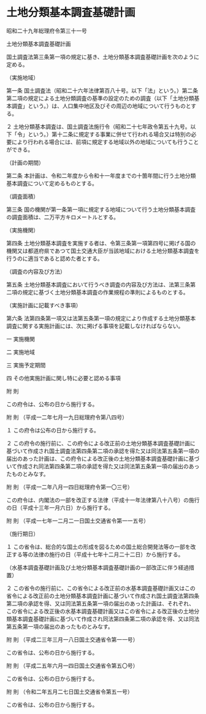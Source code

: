 # 土地分類基本調査基礎計画

昭和二十九年総理府令第三十一号

土地分類基本調査基礎計画

国土調査法第三条第一項の規定に基き、土地分類基本調査基礎計画を次のように定める。

（実施地域）

第一条 国土調査法（昭和二十六年法律第百八十号。以下「法」という。）第二条第二項の規定による土地分類調査の基準の設定のための調査（以下「土地分類基本調査」という。）は、人口集中地区及びその周辺の地域について行うものとする。

２ 土地分類基本調査は、国土調査法施行令（昭和二十七年政令第五十九号。以下「令」という。）第十二条に規定する事業に併せて行われる場合又は特別の必要により行われる場合には、前項に規定する地域以外の地域についても行うことができる。

（計画の期間）

第二条 本計画は、令和二年度から令和十一年度までの十箇年間に行う土地分類基本調査について定めるものとする。

（調査面積）

第三条 国の機関が第一条第一項に規定する地域について行う土地分類基本調査の調査面積は、二万平方キロメートルとする。

（実施機関）

第四条 土地分類基本調査を実施する者は、令第三条第一項第四号に掲げる国の機関又は都道府県であつて国土交通大臣が当該地域における土地分類基本調査を行うのに適当であると認めた者とする。

（調査の内容及び方法）

第五条 土地分類基本調査において行うべき調査の内容及び方法は、法第三条第二項の規定に基づく土地分類基本調査の作業規程の準則によるものとする。

（実施計画に記載すべき事項）

第六条 法第四条第一項又は法第五条第一項の規定により作成する土地分類基本調査に関する実施計画には、次に掲げる事項を記載しなければならない。

一 実施機関

二 実施地域

三 実施予定期間

四 その他実施計画に関し特に必要と認める事項

附 則

この府令は、公布の日から施行する。

附 則 （平成一二年七月一九日総理府令第八四号）

１ この府令は公布の日から施行する。

２ この府令の施行前に、この府令による改正前の土地分類基本調査基礎計画に基づいて作成され国土調査法第四条第二項の承認を得た又は同法第五条第一項の届出のあった計画は、この府令による改正後の土地分類基本調査基礎計画に基づいて作成され同法第四条第二項の承認を得た又は同法第五条第一項の届出のあったものとみなす。

附 則 （平成一二年八月一四日総理府令第一〇三号）

この府令は、内閣法の一部を改正する法律（平成十一年法律第八十八号）の施行の日（平成十三年一月六日）から施行する。

附 則 （平成一七年一二月二一日国土交通省令第一一五号）

（施行期日）

１ この省令は、総合的な国土の形成を図るための国土総合開発法等の一部を改正する等の法律の施行の日（平成十七年十二月二十二日）から施行する。

（水基本調査基礎計画及び土地分類基本調査基礎計画の一部改正に伴う経過措置）

２ この省令の施行前に、この省令による改正前の水基本調査基礎計画又はこの省令による改正前の土地分類基本調査計画に基づいて作成され国土調査法第四条第二項の承認を得、又は同法第五条第一項の届出のあった計画は、それぞれ、この省令による改正後の水基本調査基礎計画又はこの省令による改正後の土地分類基本調査基礎計画に基づいて作成され同法第四条第二項の承認を得、又は同法第五条第一項の届出のあったものとみなす。

附 則 （平成二三年三月一八日国土交通省令第一一号）

この省令は、公布の日から施行する。

附 則 （平成二五年六月一四日国土交通省令第五〇号）

この省令は、公布の日から施行する。

附 則 （令和二年五月二七日国土交通省令第五一号）

この省令は、公布の日から施行する。
